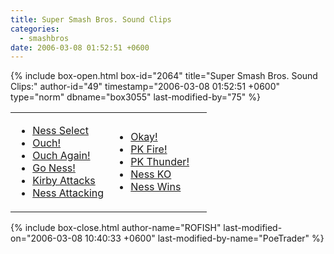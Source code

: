 ```yaml
---
title: Super Smash Bros. Sound Clips
categories:
  - smashbros
date: 2006-03-08 01:52:51 +0600
---
```

{% include box-open.html box-id="2064" title="Super Smash Bros. Sound Clips:" author-id="49" timestamp="2006-03-08 01:52:51 +0600" type="norm" dbname="box3055" last-modified-by="75" %}
<table width="100%">
  <tr>
     <td width="50%"><ul>
         <li /><a href="announceness.wav">Ness Select</a>
         <li /><a href="nesshurt.wav">Ouch!</a>
         <li /><a href="nessouch.wav">Ouch Again!</a>
         <li /><a href="goness.wav">Go Ness!</a>
         <li /><a href="kirbypkfire.wav">Kirby Attacks</a>
         <li /><a href="nesseh.wav">Ness Attacking</a>
         </ul>
     </td>
     <td width="50%"><ul>
         <li /><a href="nessok.wav">Okay!</a>
         <li /><a href="nesspkfire.wav">PK Fire!</a>
         <li /><a href="nesspkthunder.wav">PK Thunder!</a>
         <li /><a href="nessahhh.wav">Ness KO</a>
         <li /><a href="nesswins.wav">Ness Wins</a>
         </ul>
     </td>
  </tr>
</table>
{% include box-close.html author-name="ROFISH" last-modified-on="2006-03-08 10:40:33 +0600" last-modified-by-name="PoeTrader" %}
